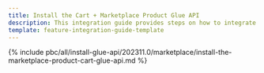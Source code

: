 ```yaml
---
title: Install the Cart + Marketplace Product Glue API
description: This integration guide provides steps on how to integrate the Marketplace Product + Cart Glue API feature into a Spryker project.
template: feature-integration-guide-template
---
```


{% include pbc/all/install-glue-api/202311.0/marketplace/install-the-marketplace-product-cart-glue-api.md %} <!-- To edit, see /_includes/pbc/all/install-glue-api/202311.0/marketplace/install-the-marketplace-product-cart-glue-api.md -->
